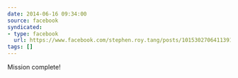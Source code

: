 ```yaml
---
date: 2014-06-16 09:34:00
source: facebook
syndicated:
- type: facebook
  url: https://www.facebook.com/stephen.roy.tang/posts/10153027064113912
tags: []
---
```


Mission complete!